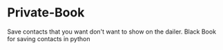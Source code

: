 # Private-Book
Save contacts that you want don't want to show on the dailer. Black Book for saving contacts in python
